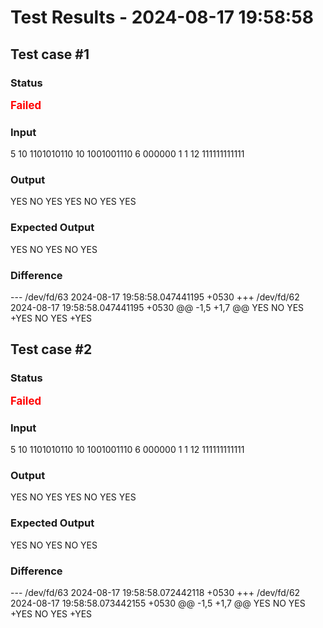 # Test Results - 2024-08-17 19:58:58
## Test case #1

### Status
<span style="color:red; font-weight:bold; font-size:larger;">Failed</span>

### Input
5
10
1101010110
10
1001001110
6
000000
1
1
12
111111111111


### Output
YES
NO
YES
YES
NO
YES
YES

### Expected Output
YES
NO
YES
NO
YES

### Difference
--- /dev/fd/63	2024-08-17 19:58:58.047441195 +0530
+++ /dev/fd/62	2024-08-17 19:58:58.047441195 +0530
@@ -1,5 +1,7 @@
 YES
 NO
 YES
+YES
 NO
 YES
+YES

## Test case #2

### Status
<span style="color:red; font-weight:bold; font-size:larger;">Failed</span>

### Input
5
10
1101010110
10
1001001110
6
000000
1
1
12
111111111111


### Output
YES
NO
YES
YES
NO
YES
YES

### Expected Output
YES
NO
YES
NO
YES

### Difference
--- /dev/fd/63	2024-08-17 19:58:58.072442118 +0530
+++ /dev/fd/62	2024-08-17 19:58:58.073442155 +0530
@@ -1,5 +1,7 @@
 YES
 NO
 YES
+YES
 NO
 YES
+YES

